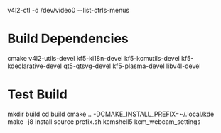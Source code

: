 v4l2-ctl -d /dev/video0 --list-ctrls-menus

# Build Dependencies

cmake
v4l2-utils-devel
kf5-ki18n-devel
kf5-kcmutils-devel
kf5-kdeclarative-devel
qt5-qtsvg-devel
kf5-plasma-devel
libv4l-devel

# Test Build

mkdir build
cd build
cmake .. -DCMAKE_INSTALL_PREFIX=~/.local/kde
make -j8 install
source prefix.sh
kcmshell5 kcm_webcam_settings
